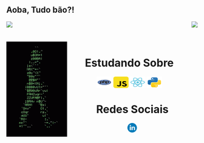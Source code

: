 ## Aoba, Tudo bão?!

<div>
  <img  height="180em" src="https://github-readme-stats.vercel.app/api?username=RobertAlvesVS&show_icons=true&theme=midnight-purple&include_all_commits=true&count_private=true"/>
  <img align="right" height="180em" src="https://github-readme-stats.vercel.app/api/top-langs/?username=RobertAlvesVS&layout=compact&langs_count=16&theme=midnight-purple"/>
</div>
<br>

<div  align="center"> 
  <div style="display: inline_block"><br>
    <img align="left" height="250" alt="coding-time" src="code.gif">
    <h1 align="center">Estudando Sobre</h1>
    <img align="center" height="30" width="40" alt="php-icon" src="php.svg">
    <img align="center" height="30" width="40" alt="js-icon" src="js.svg">
    <img align="center" height="30" width="40" alt="react-icon" src="react.svg">
    <img align="center" height="30" width="40" alt="python-icon" src="python.svg">
   </div>
  <h1 align="center">Redes Sociais</h1>
    <a href = "https://www.linkedin.com/in/robert-alves-316334226/">
      <img width="25" src="linkedin.svg">
    </a>
</div>
